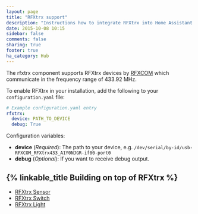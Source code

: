```yaml
---
layout: page
title: "RFXtrx support"
description: "Instructions how to integrate RFXtrx into Home Assistant."
date: 2015-10-08 10:15
sidebar: false
comments: false
sharing: true
footer: true
ha_category: Hub
---
```

The rfxtrx component supports RFXtrx devices by [RFXCOM](http://www.rfxcom.com) which communicate in the frequency range of 433.92 MHz.

To enable RFXtrx in your installation, add the following to your `configuration.yaml` file:

```yaml
# Example configuration.yaml entry
rfxtrx:
  device: PATH_TO_DEVICE
  debug: True
```

Configuration variables:

- **device** (*Required*): The path to your device, e.g. `/dev/serial/by-id/usb-RFXCOM_RFXtrx433_A1Y0NJGR-if00-port0`
- **debug** (*Optional*): If you want to receive debug output.


## {% linkable_title Building on top of RFXtrx %}

 - [RFXtrx Sensor](/components/sensor.rfxtrx.html)
 - [RFXtrx Switch](/components/switch.rfxtrx.html)
 - [RFXtrx Light](/components/light.rfxtrx.html)




